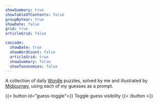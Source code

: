 ```yaml
---
showSummary: true
showTableOfContents: false
groupByYear: true
showDate: false
grid: true
articleGrid: false

cascade:
  showDate: true
  showWordCount: false
  articleGrid: true
  showSummary: false
  showTaxonomies: false
---
```


A collection of daily [Wordle](https://www.nytimes.com/games/wordle) puzzles, solved by me and illustrated by [Midjourney](https://www.midjourney.com), using each of my guesses as a prompt.

{{< button id="guess-toggle">}}
Toggle guess visibility
{{< /button >}}
